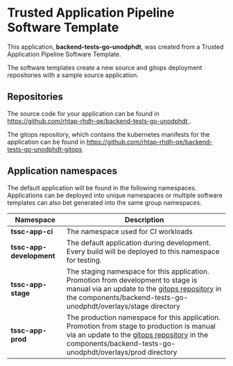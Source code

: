 # Trusted Application Pipeline Software Template

This application, **backend-tests-go-unodphdt**, was created from a Trusted Application Pipeline Software Template.

The software templates create a new source and gitops deployment repositories with a sample source application. 

## Repositories

The source code for your application can be found in [https://github.com/rhtap-rhdh-qe/backend-tests-go-unodphdt ](https://github.com/rhtap-rhdh-qe/backend-tests-go-unodphdt ).
 
The gitops repository, which contains the kubernetes manifests for the application can be found in 
[https://github.com/rhtap-rhdh-qe/backend-tests-go-unodphdt-gitops ](https://github.com/rhtap-rhdh-qe/backend-tests-go-unodphdt-gitops ) 

## Application namespaces 

The default application will be found in the following namespaces. Applications can be deployed into unique namespaces or multiple software templates can also bet generated into the same group namespaces.  

|  Namespace   |  Description   |  
| -------- | -------- |
| **tssc-app-ci** | The namespace used for CI workloads |
| **tssc-app-development** | The default application during development. Every build will be deployed to this namespace for testing. |
| **tssc-app-stage** | The staging namespace for this application. Promotion from development to stage is manual via an update to the [gitops repository](https://github.com/rhtap-rhdh-qe/backend-tests-go-unodphdt-gitops ) in the components/backend-tests-go-unodphdt/overlays/stage directory |
| **tssc-app-prod** | The production namespace for this application. Promotion from stage to production is manual via an update to the [gitops repository](https://github.com/rhtap-rhdh-qe/backend-tests-go-unodphdt-gitops ) in the components/backend-tests-go-unodphdt/overlays/prod directory |